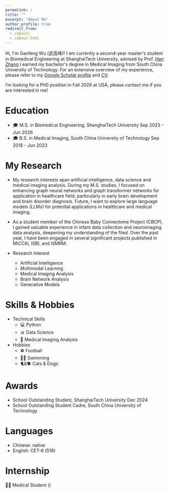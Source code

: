 ```yaml
---
permalink: /
title: ""
excerpt: "About Me"
author_profile: true
redirect_from: 
  - /about/
  - /about.html
---
```


Hi, I'm Gaofeng Wu (武高峰)! I am currently a second-year master's student in Biomedical Engineering at ShanghaiTech University, advised by Prof. [Han Zhang](https://bme.shanghaitech.edu.cn/2021/0326/c8204a62068/page.htm) I earned my bachelor's degree in Medical Imaging from South China University of Technology. For an extensive overview of my experience, please refer to my [Google Scholar profile](https://scholar.google.com/citations?user=YS_EKgEAAAAJ&hl=zh-CN) and <a href="../assets/CV_of_GaofengWu_ShanghaiTech.pdf">CV</a>.

I’m looking for a PhD position in Fall 2026 at USA, please contact me if you are interested in me!


# Education #
* 🎓 M.S. in Biomedical Engineering, ShanghaiTech University  Sep 2023 - Jun 2026
* 🎓 B.S. in Medical Imaging, South China University of Technology  Sep 2018 - Jun 2023

# My Research #
* My research interests span artificial intelligence, data science and medical imaging analysis. During my M.S. studies, I focused on enhancing graph neural networks and graph transformer networks for application in healthcare field, particularly in early brain development and brain disorder diagnosis. Future, I want to explore large language models (LLMs) for potential applications in healthcare and medical imaging. 

* As a student member of the Chinese Baby Connectome Project (CBCP), I gained valuable experience in infant data collection and neuroimaging data analysis, deepening my understanding of the filed. Over the past year, I have been engaged in several significant projects published in MICCAI, ISBI, and ISMRM.

* Research Interest
  * Artificial Intelligence
  * Multimodal Learning
  * Medical Imaging Analysis
  * Brain Network Analysis
  * Generative Models

# Skills & Hobbies #
* Technical Skills
  * 💻 Python
  * 📊 Data Science
  * 🧠 Medical Imaging Analysis
* Hobbies
  * ⚽ Football
  * 🏊‍♂️ Swimming
  * 🐈&🐕 Cats & Dogs
 
# Awards #
* School Outstanding Student, ShanghaiTech University  Dec 2024
* School Outstanding Student Cadre, South China University of Technology  

# Languages
* Chinese: native
* English: CET-6 (518)

# Internship #
👨‍⚕️ Medical Student ()

